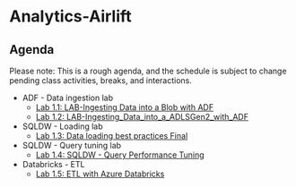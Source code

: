 # Analytics-Airlift

## Agenda
Please note: This is a rough agenda, and the schedule is subject to change pending class activities, breaks, and interactions.

- ADF - Data ingestion lab
  - [Lab 1.1: LAB-Ingesting Data into a Blob with ADF](https://github.com/SpektraSystems/Analytics-Airlift/blob/master/LAB01-Ingesting%20Data%20into%20a%20Blob%20with%20ADF.md)
  - [Lab 1.2: LAB-Ingesting_Data_into_a_ADLSGen2_with_ADF](https://github.com/SpektraSystems/Analytics-Airlift/blob/master/LAB02-Ingesting_Data_into_a_ADLSGen2_with_ADF.md)
- SQLDW - Loading lab
  - [Lab 1.3: Data loading best practices Final](https://github.com/SpektraSystems/Analytics-Airlift/blob/master/Lab03-Data%20loading%20best%20practices.md)
- SQLDW - Query tuning lab
  - [Lab 1.4: SQLDW - Query Performance Tuning](https://github.com/SpektraSystems/Analytics-Airlift/blob/master/Lab04%20-%20SQLDW%20Query%20Performance%20Tuning.md)
- Databricks - ETL
  - [Lab 1.5: ETL with Azure Databricks](https://github.com/SpektraSystems/Analytics-Airlift/blob/master/Lab05-ETL%20with%20Azure%20Databricks%20%E2%80%93%20Setup%20Instructions.md)
